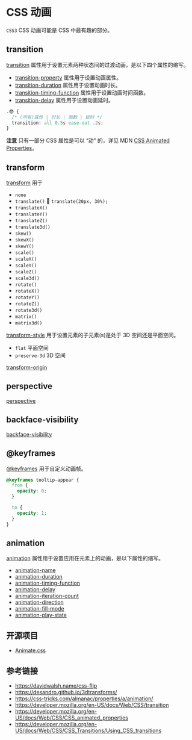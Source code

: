 # CSS 动画

`CSS3` CSS 动画可能是 CSS 中最有趣的部分。

## transition
[transition](https://developer.mozilla.org/en-US/docs/Web/CSS/transition) 属性用于设置元素两种状态间的过渡动画，是以下四个属性的缩写。
* [transition-property](https://developer.mozilla.org/en-US/docs/Web/CSS/transition-property) 属性用于设置动画属性。
* [transition-duration](https://developer.mozilla.org/en-US/docs/Web/CSS/transition-duration) 属性用于设置动画时长。
* [transition-timing-function](https://developer.mozilla.org/en-US/docs/Web/CSS/transition-timing-function) 属性用于设置动画时间函数。
* [transition-delay](https://developer.mozilla.org/en-US/docs/Web/CSS/transition-delay) 属性用于设置动画延时。

```css
.😎 {
  /* (所有)属性 | 时长 | 函数 | 延时 */
  transition: all 0.5s ease-out .2s;
}
```

**注意** 只有一部分 CSS 属性是可以 “动” 的，详见 MDN [CSS Animated Properties](https://developer.mozilla.org/en-US/docs/Web/CSS/CSS_animated_properties)。

## transform
[transform](https://developer.mozilla.org/en-US/docs/Web/CSS/transform) 用于
* `none`
* `translate()` 🌰 `translate(20px, 30%);`
* `translateX()`
* `translateY()`
* `translateZ()`
* `translate3d()`
* `skew()`
* `skewX()`
* `skewY()`
* `scale()`
* `scaleX()`
* `scaleY()`
* `scaleZ()`
* `scale3d()`
* `rotate()`
* `rotateX()`
* `rotateY()`
* `rotateZ()`
* `rotate3d()`
* `matrix()`
* `matrix3d()`

[transform-style](https://developer.mozilla.org/en-US/docs/Web/CSS/transform-style) 用于设置元素的子元素(s)是处于 3D 空间还是平面空间。
* `flat` 平面空间
* `preserve-3d` 3D 空间

[transform-origin](https://developer.mozilla.org/en-US/docs/Web/CSS/transform-origin)

## perspective
[perspective](https://developer.mozilla.org/en-US/docs/Web/CSS/perspective)

## backface-visibility
[backface-visibility](https://developer.mozilla.org/en-US/docs/Web/CSS/backface-visibility)

## @keyframes
[@keyframes](https://developer.mozilla.org/en-US/docs/Web/CSS/@keyframes) 用于自定义动画帧。

```css
@keyframes tooltip-appear {
  from {
    opacity: 0;
  }

  to {
    opacity: 1;
  }
}
```

## animation
[animation](https://developer.mozilla.org/en-US/docs/Web/CSS/animation) 属性用于设置应用在元素上的动画，是以下属性的缩写。
* [animation-name](https://developer.mozilla.org/en-US/docs/Web/CSS/animation-name)
* [animation-duration](https://developer.mozilla.org/en-US/docs/Web/CSS/animation-duration)
* [animation-timing-function](https://developer.mozilla.org/en-US/docs/Web/CSS/animation-timing-function)
* [animation-delay](https://developer.mozilla.org/en-US/docs/Web/CSS/animation-delay)
* [animation-iteration-count](https://developer.mozilla.org/en-US/docs/Web/CSS/animation-iteration-count)
* [animation-direction](https://developer.mozilla.org/en-US/docs/Web/CSS/animation-direction)
* [animation-fill-mode](https://developer.mozilla.org/en-US/docs/Web/CSS/animation-fill-mode)
* [animation-play-state](https://developer.mozilla.org/en-US/docs/Web/CSS/animation-play-state)

## 开源项目
* [Animate.css](https://daneden.github.io/animate.css/)

## 参考链接
* https://davidwalsh.name/css-flip
* https://desandro.github.io/3dtransforms/
* https://css-tricks.com/almanac/properties/a/animation/
* https://developer.mozilla.org/en-US/docs/Web/CSS/transition
* https://developer.mozilla.org/en-US/docs/Web/CSS/CSS_animated_properties
* https://developer.mozilla.org/en-US/docs/Web/CSS/CSS_Transitions/Using_CSS_transitions

